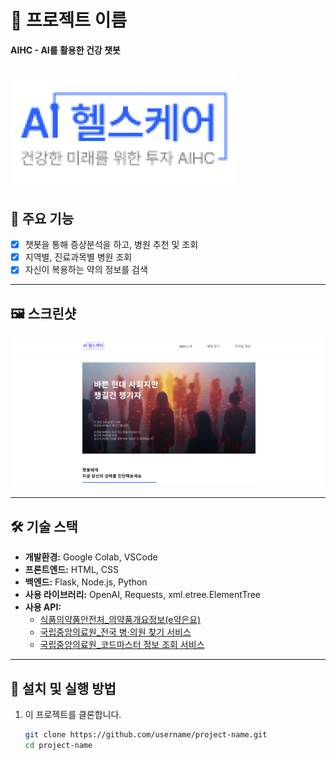 # 📌 프로젝트 이름
**AIHC - AI를 활용한 건강 챗봇**

![로고](path/logo360.png) 
---

## 🌟 주요 기능
- [x] 챗봇을 통해 증상분석을 하고, 병원 추천 및 조회
- [x] 지역별, 진료과목별 병원 조회
- [x] 자신이 복용하는 약의 정보를 검색

---

## 🖼️ 스크린샷
![메인 화면](path/mainscreen.png) 

---
## 🛠️ 기술 스택
- **개발환경:** Google Colab, VSCode  
- **프론트엔드:** HTML, CSS  
- **백엔드:** Flask, Node.js, Python  
- **사용 라이브러리:** OpenAI, Requests, xml.etree.ElementTree  
- **사용 API:**  
  - [식품의약품안전처_의약품개요정보(e약은요)](https://www.data.go.kr/tcs/dss/selectApiDataDetailView.do?publicDataPk=15075057)  
  - [국립중앙의료원_전국 병·의원 찾기 서비스](https://www.data.go.kr/tcs/dss/selectApiDataDetailView.do?publicDataPk=15000736)  
  - [국립중앙의료원_코드마스터 정보 조회 서비스](https://www.data.go.kr/tcs/dss/selectApiDataDetailView.do?publicDataPk=15000445)  

---

## 🚀 설치 및 실행 방법
1. 이 프로젝트를 클론합니다.
   ```bash
   git clone https://github.com/username/project-name.git
   cd project-name
